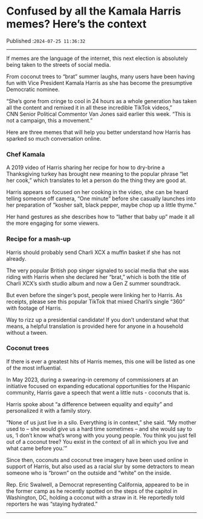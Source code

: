 # Confused by all the Kamala Harris memes? Here’s the context

Published :`2024-07-25 11:36:32`

---

If memes are the language of the internet, this next election is absolutely being taken to the streets of social media.

From coconut trees to “brat” summer laughs, many users have been having fun with Vice President Kamala Harris as she has become the presumptive Democratic nominee.

“She’s gone from cringe to cool in 24 hours as a whole generation has taken all the content and remixed it in all these incredible TikTok videos,” CNN Senior Political Commentor Van Jones said earlier this week. “This is not a campaign, this a movement.”

Here are three memes that will help you better understand how Harris has sparked so much conversation online.

### Chef Kamala

A 2019 video of Harris sharing her recipe for how to dry-brine a Thanksgiving turkey has brought new meaning to the popular phrase “let her cook,” which translates to let a person do the thing they are good at.

Harris appears so focused on her cooking in the video, she can be heard telling someone off camera, “One minute” before she casually launches into her preparation of ”kosher salt, black pepper, maybe chop up a little thyme.”

Her hand gestures as she describes how to “lather that baby up” made it all the more engaging for some viewers.

### Recipe for a mash-up

Harris should probably send Charli XCX a muffin basket if she has not already.

The very popular British pop singer signaled to social media that she was riding with Harris when she declared her “brat,” which is both the title of Charli XCX’s sixth studio album and now a Gen Z summer soundtrack.

But even before the singer’s post, people were linking her to Harris. As receipts, please see this popular TikTok that mixed Charli’s single “360” with footage of Harris.

Way to rizz up a presidential candidate! If you don’t understand what that means, a helpful translation is provided here for anyone in a household without a tween.

### Coconut trees

If there is ever a greatest hits of Harris memes, this one will be listed as one of the most influential.

In May 2023, during a swearing-in ceremony of commissioners at an initiative focused on expanding educational opportunities for the Hispanic community, Harris gave a speech that went a little nuts - coconuts that is.

Harris spoke about “a difference between equality and equity” and personalized it with a family story.

“None of us just live in a silo. Everything is in context,” she said. “My mother used to – she would give us a hard time sometimes – and she would say to us, ‘I don’t know what’s wrong with you young people. You think you just fell out of a coconut tree? You exist in the context of all in which you live and what came before you.’”

Since then, coconuts and coconut tree imagery have been used online in support of Harris, but also used as a racial slur by some detractors to mean someone who is “brown” on the outside and “white” on the inside.

Rep. Eric Swalwell, a Democrat representing California, appeared to be in the former camp as he recently spotted on the steps of the capitol in Washington, DC, holding a coconut with a straw in it. He reportedly told reporters he was “staying hydrated.”

---

